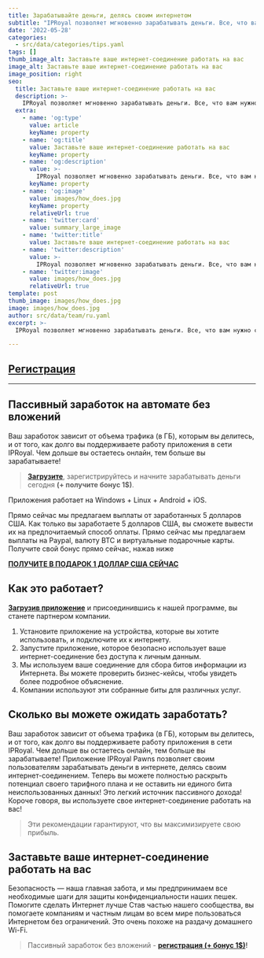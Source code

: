 ```yaml
---
title: Зарабатывайте деньги, делясь своим интернетом
subtitle: "IPRoyal позволяет мгновенно зарабатывать деньги. Все, что вам нужно сделать, чтобы начать получать доход, — это создать бесплатную учетную запись и установить наше приложение."
date: '2022-05-28'
categories:
  - src/data/categories/tips.yaml
tags: []
thumb_image_alt: Заставьте ваше интернет-соединение работать на вас
image_alt: Заставьте ваше интернет-соединение работать на вас
image_position: right
seo:
  title: Заставьте ваше интернет-соединение работать на вас
  description: >-
    IPRoyal позволяет мгновенно зарабатывать деньги. Все, что вам нужно сделать, чтобы начать получать доход, — это создать бесплатную учетную запись и установить наше приложение.
  extra:
    - name: 'og:type'
      value: article
      keyName: property
    - name: 'og:title'
      value: Заставьте ваше интернет-соединение работать на вас
      keyName: property
    - name: 'og:description'
      value: >-
        IPRoyal позволяет мгновенно зарабатывать деньги. Все, что вам нужно сделать, чтобы начать получать доход, — это создать бесплатную учетную запись и установить наше приложение.
      keyName: property
    - name: 'og:image'
      value: images/how_does.jpg
      keyName: property
      relativeUrl: true
    - name: 'twitter:card'
      value: summary_large_image
    - name: 'twitter:title'
      value: Заставьте ваше интернет-соединение работать на вас
    - name: 'twitter:description'
      value: >-
        IPRoyal позволяет мгновенно зарабатывать деньги. Все, что вам нужно сделать, чтобы начать получать доход, — это создать бесплатную учетную запись и установить наше приложение.
    - name: 'twitter:image'
      value: images/how_does.jpg
      relativeUrl: true
template: post
thumb_image: images/how_does.jpg
image: images/how_does.jpg
author: src/data/team/ru.yaml
excerpt: >-
  IPRoyal позволяет мгновенно зарабатывать деньги. Все, что вам нужно сделать, чтобы начать получать доход, — это создать бесплатную учетную запись и установить наше приложение.

---
```

## [Регистрация](https://bit.ly/3wUK8nZ "Регистрация")

----------

## Пассивный заработок на автомате без вложений ##

Ваш заработок зависит от объема трафика (в ГБ), которым вы делитесь, и от того, как долго вы поддерживаете работу приложения в сети IPRoyal. Чем дольше вы остаетесь онлайн, тем больше вы зарабатываете!

> **[Загрузите](https://bit.ly/3wUK8nZ "Пассивный заработок без вложений")**, зарегистрируйтесь и начните зарабатывать деньги сегодня **(+ получите бонус 1$)**.

Приложения работает на Windows + Linux + Android + iOS.
 
Прямо сейчас мы предлагаем выплаты от заработанных 5 долларов США. Как только вы заработаете 5 долларов США, вы сможете вывести их на предпочитаемый способ оплаты.
Прямо сейчас мы предлагаем выплаты на Paypal, валюту BTC и виртуальные подарочные карты.
Получите свой бонус прямо сейчас, нажав ниже

**[ПОЛУЧИТЕ В ПОДАРОК 1 ДОЛЛАР США СЕЙЧАС](https://bit.ly/3wUK8nZ "ПОЛУЧИТЕ В ПОДАРОК 1 ДОЛЛАР США СЕЙЧАС")**

## Как это работает? ##
**[Загрузив приложение](https://bit.ly/3wUK8nZ "Пассивный заработок без вложений")** и присоединившись к нашей программе, вы станете партнером компании.
1. Установите приложение на устройства, которые вы хотите использовать, и подключите их к интернету.
2. Запустите приложение, которое безопасно использует ваше интернет-соединение без доступа к личным данным.
3. Мы используем ваше соединение для сбора битов информации из Интернета. Вы можете проверить бизнес-кейсы, чтобы увидеть более подробное объяснение.
4. Компании используют эти собранные биты для различных услуг.

## Сколько вы можете ожидать заработать? ##
Ваш заработок зависит от объема трафика (в ГБ), которым вы делитесь, и от того, как долго вы поддерживаете работу приложения в сети IPRoyal. Чем дольше вы остаетесь онлайн, тем больше вы зарабатываете!
Приложение IPRoyal Pawns позволяет своим пользователям зарабатывать деньги в интернете, делясь своим интернет-соединением. Теперь вы можете полностью раскрыть потенциал своего тарифного плана и не оставить ни единого бита неиспользованных данных! Это легкий источник пассивного дохода!
Короче говоря, вы используете свое интернет-соединение работать на вас!

> Эти рекомендации гарантируют, что вы максимизируете свою прибыль.

## Заставьте ваше интернет-соединение работать на вас ##
Безопасность — наша главная забота, и мы предпринимаем все необходимые шаги для защиты конфиденциальности наших пешек.
Помогите сделать Интернет лучше
Став частью нашего сообщества, вы помогаете компаниям и частным лицам во всем мире пользоваться Интернетом без ограничений. Это очень похоже на раздачу домашнего Wi-Fi.
> Пассивный заработок без вложений -  **[регистрация (+ бонус 1$)](https://bit.ly/3wUK8nZ "начать зарабатывать")!**
